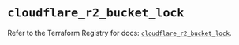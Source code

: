 # `cloudflare_r2_bucket_lock`

Refer to the Terraform Registry for docs: [`cloudflare_r2_bucket_lock`](https://registry.terraform.io/providers/cloudflare/cloudflare/5.4.0/docs/resources/r2_bucket_lock).
